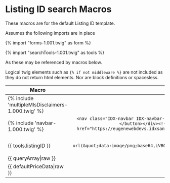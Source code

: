 # Listing ID search Macros

These macros are for the default Listing ID template.

Assumes the following imports are in place

{% import "forms-1.001.twig" as form %}

{% import "searchTools-1.001.twig" as tools %}

As these may be referenced by macros below.

Logical twig elements such as ```{% if not middleware %}``` are not included as they do not return html elements. Nor are block definitions or spacesless.


| Macro        | Creates           
| ------------- |:-------------:
| {% include 'multipleMlsDisclaimers-1.000.twig' %}     | ``` <div style="display:block; visibility:visible; text-align:center; padding:15px 0 10px 0;">Data services provided by <a href="http://www.idxbroker.com/" target="blank">IDX Broker</a></div> ```
|{% include 'navbar-1.000.twig' %} | ```<nav class="IDX-navbar IDX-navbar-default" role="navigation"><div class="IDX-container-navbar"><!-- Brand and toggle get grouped for better mobile display --><div class="IDX-navbar-header"><button type="button" class="IDX-navbar-toggle IDX-collapsed" data-toggle="idx-collapse" data-target="#IDX-navbar-collapse"><span class="sr-only">Toggle navigation</span><span class="IDX-icon-bar"></span><span class="IDX-icon-bar"></span><span class="IDX-icon-bar"></span></button></div><!-- Collect the nav links, forms, and other content for toggling --><div class="IDX-collapse IDX-navbar-collapse" id="IDX-navbar-collapse"><ul class="IDX-nav IDX-navbar-nav"><li class="IDX-searchNavItem IDX-nav-advanced"><a href="https://eugenewebdevs.idxsandbox.com/idx/search/advanced" class="IDX-searchNavLink"><span>Advanced Search</span></a></li><li class="IDX-searchNavItem IDX-nav-listingid IDX-active"><a href="https://eugenewebdevs.idxsandbox.com/idx/search/listingid" class="IDX-searchNavLink"><span>Listing ID</span></a></li><li class="IDX-searchNavItem IDX-nav-address"><a href="https://eugenewebdevs.idxsandbox.com/idx/search/address" class="IDX-searchNavLink"><span>Address</span></a></li><li class="IDX-searchNavItem IDX-nav-mapsearch"><a href="https://eugenewebdevs.idxsandbox.com/idx/map/mapsearch" class="IDX-searchNavLink"><span>Map Search</span></a></li></ul></div><!-- /.navbar-collapse --></div><!-- /.container-fluid --></nav>```  
|{{ tools.listingID }} | ```<div id="IDX-listingID-group" class="IDX-control-group" data-role="fieldcontain"><label for="IDX-listingID" class="IDX-control-label">Listing ID</label><div class="IDX-controls"><input type="text" name="csv_listingID" id="IDX-listingID" value="" class="IDX-input" data-mini="true" style="background-image: url(&quot;data:image/png;base64,iVBORw0KGgoAAAANSUhEUgAAABAAAAASCAYAAABSO15qAAAAAXNSR0IArs4c6QAAAPhJREFUOBHlU70KgzAQPlMhEvoQTg6OPoOjT+JWOnRqkUKHgqWP4OQbOPokTk6OTkVULNSLVc62oJmbIdzd95NcuGjX2/3YVI/Ts+t0WLE2ut5xsQ0O+90F6UxFjAI8qNcEGONia08e6MNONYwCS7EQAizLmtGUDEzTBNd1fxsYhjEBnHPQNG3KKTYV34F8ec/zwHEciOMYyrIE3/ehKAqIoggo9inGXKmFXwbyBkmSQJqmUNe15IRhCG3byphitm1/eUzDM4qR0TTNjEixGdAnSi3keS5vSk2UDKqqgizLqB4YzvassiKhGtZ/jDMtLOnHz7TE+yf8BaDZXA509yeBAAAAAElFTkSuQmCC&quot;); background-repeat: no-repeat; background-attachment: scroll; background-size: 16px 18px; background-position: 98% 50%; cursor: auto;"><p class="IDX-help-block">Enter up to 25 MLS numbers separated by commas, e.g., 34555867, 53457954, 54552147.</p></div></div>```
|{{ queryArray&#124;raw }}|```{"queryArray":{"page":"listingid","pctPreview":"3","stp":"m"}}```
|{{ defaultPriceData&#124;raw }} | ```{"min":{"bo":"200000","com":"200000","frm":"200000","mfr":"200000","sfr":"200000","rnt":"200000"},"max":{"bo":"800000","com":"800000","frm":"800000","mfr":"800000","sfr":"800000","rnt":"800000"}}```
